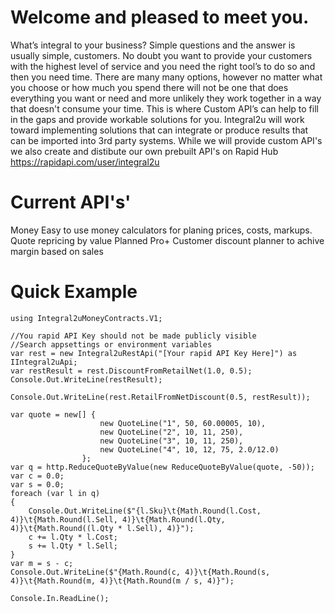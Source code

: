# Welcome and pleased to meet you.
What’s integral to your business? Simple questions and the answer is usually simple, customers.
No doubt you want to provide your customers with the highest level of service and you need the right tool’s to do so and then you need time.
There are many many options, however no matter what you choose or how much you spend there will not be one that does everything you want or need and more unlikely they work together in a way that doesn't consume your time.
This is where Custom API’s can help to fill in the gaps and provide workable solutions for you.
Integral2u will work toward implementing solutions that can integrate or produce results that can be imported into 3rd party systems.
While we will provide custom API's we also create and distibute our own prebuilt API's on Rapid Hub https://rapidapi.com/user/integral2u

# Current API's'
Money
Easy to use money calculators for planing prices, costs, markups.
Quote repricing by value
Planned Pro+
Customer discount planner to achive margin based on sales


# Quick Example
```
using Integral2uMoneyContracts.V1;

//You rapid API Key should not be made publicly visible
//Search appsettings or environment variables
var rest = new Integral2uRestApi("[Your rapid API Key Here]") as IIntegral2uApi; 
var restResult = rest.DiscountFromRetailNet(1.0, 0.5);
Console.Out.WriteLine(restResult);

Console.Out.WriteLine(rest.RetailFromNetDiscount(0.5, restResult));

var quote = new[] {
                    new QuoteLine("1", 50, 60.00005, 10),
                    new QuoteLine("2", 10, 11, 250),
                    new QuoteLine("3", 10, 11, 250),
                    new QuoteLine("4", 10, 12, 75, 2.0/12.0)
                };
var q = http.ReduceQuoteByValue(new ReduceQuoteByValue(quote, -50));
var c = 0.0;
var s = 0.0;
foreach (var l in q)
{
    Console.Out.WriteLine($"{l.Sku}\t{Math.Round(l.Cost, 4)}\t{Math.Round(l.Sell, 4)}\t{Math.Round(l.Qty, 4)}\t{Math.Round((l.Qty * l.Sell), 4)}");
    c += l.Qty * l.Cost;
    s += l.Qty * l.Sell;
}
var m = s - c;
Console.Out.WriteLine($"{Math.Round(c, 4)}\t{Math.Round(s, 4)}\t{Math.Round(m, 4)}\t{Math.Round(m / s, 4)}");

Console.In.ReadLine();
```               
